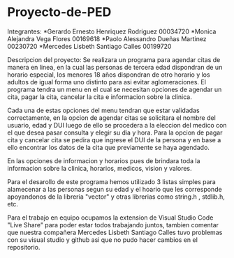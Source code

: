 # Proyecto-de-PED

Integrantes:
*Gerardo Ernesto Henriquez Rodriguez 00034720
*Monica Alejandra Vega Flores        00169618
*Paolo Alessandro Dueñas Martinez    00230720
*Mercedes Lisbeth Santiago Calles    00199720

Descripcion del proyecto:
Se realizara un programa para agendar citas de manera en linea, en la cual las personas de tercera edad dispondran de un horario
especial, los menores 18 años dispondran de otro horario y los adultos de igual forma uno distinto para asi evitar aglomeraciones. 
El programa tendra un menu en el cual se necesitan opciones de agendar un cita, pagar la cita, cancelar la cita e informacion
sobre la clinica.

Cada una de estas opciones del menu tendran que estar validadas correctamente, en la opcion de agendar citas se solicitara el nombre
del usuario, edad y DUI luego de ello se procedera a la eleccion del medico con el que desea pasar consulta y elegir su dia y hora.
Para la opcion de pagar cita y cancelar cita se pedira que ingrese el DUI de la persona y en base a ello encontrar los datos de la 
cita que previamente se haya agendado.

En las opciones de informacion y horarios pues de brindara toda la informacion sobre la clinica, horarios, medicos, vision y valores.

Para el desarollo de este programa hemos utilizado 3 listas simples para alamecenar a las personas segun su edad y el hoario que les 
corresponde apoyandonos de la libreria "vector" y otras librerias como string.h , stdlib.h, etc.

Para el trabajo en equipo ocupamos la extension de Visual Studio Code "Live Share" para poder estar todos trabajando juntos, tambien 
comentar que nuestra compañera Mercedes Lisbeth Santiago Calles tuvo problemas con su visual studio y github asi que no pudo hacer 
cambios en el repositorio.
